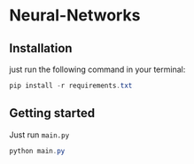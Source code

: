 # Neural-Networks

## Installation

just run the following command in your terminal:

```powershell
pip install -r requirements.txt
```

## Getting started

Just run `main.py`

```powershell
python main.py
```
